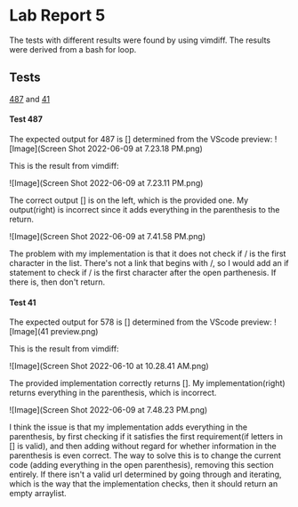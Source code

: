 # Lab Report 5


The tests with different results were found by using vimdiff. 
The results were derived from a bash for loop.


## Tests
[487](https://github.com/nidhidhamnani/markdown-parser/blob/main/test-files/487.md) and
[41](https://github.com/anhongalk/markdown-parser-1/blob/main/test-files/41.md)


#### Test 487

The expected output for 487 is [] determined from the VScode preview:
![Image](Screen Shot 2022-06-09 at 7.23.18 PM.png)


This is the result from vimdiff:

![Image](Screen Shot 2022-06-09 at 7.23.11 PM.png)

The correct output [] is on the left, which is the provided one.
My output(right) is incorrect since it adds everything in the parenthesis to the return.

![Image](Screen Shot 2022-06-09 at 7.41.58 PM.png)

The problem with my implementation is that it does not check if / is the first character in the list.
There's not a link that begins with /, so I would add an if statement to check if / is the first character after the open parthenesis.
If there is, then don't return.


#### Test 41

The expected output for 578 is [] determined from the VScode preview:
![Image](41 preview.png)

This is the result from vimdiff:

![Image](Screen Shot 2022-06-10 at 10.28.41 AM.png)

The provided implementation correctly returns [].
My implementation(right) returns everything in the parenthesis, which is incorrect.

![Image](Screen Shot 2022-06-09 at 7.48.23 PM.png)

I think the issue is that my implementation adds everything in the parenthesis, by first
checking if it satisfies the first requirement(if letters in [] is valid), and then adding without regard for whether information in the parenthesis is even correct. 
The way to solve this
is to change the current code (adding everything in the open parenthesis), removing this section entirely. If there isn't a valid url determined by going through and iterating, which
is the way that the implementation checks, then it should return an empty arraylist.



